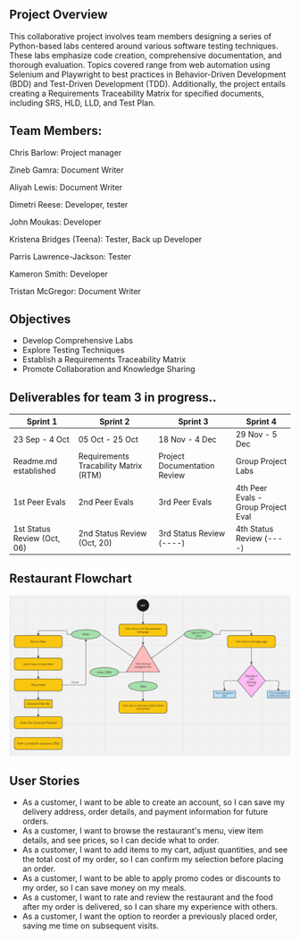 ## Project Overview

This collaborative project involves team members designing a series of Python-based labs centered around various software testing techniques. These labs emphasize code creation, comprehensive documentation, and thorough evaluation. Topics covered range from web automation using Selenium and Playwright to best practices in Behavior-Driven Development (BDD) and Test-Driven Development (TDD). Additionally, the project entails creating a Requirements Traceability Matrix for specified documents, including SRS, HLD, LLD, and Test Plan.

## Team Members:

Chris Barlow: Project manager

Zineb Gamra: Document Writer

Aliyah Lewis: Document Writer

Dimetri Reese: Developer, tester

John Moukas: Developer

Kristena Bridges (Teena): Tester, Back up Developer

Parris Lawrence-Jackson: Tester

Kameron Smith: Developer

Tristan McGregor: Document Writer

## Objectives

- Develop Comprehensive Labs
- Explore Testing Techniques
- Establish a Requirements Traceability Matrix
- Promote Collaboration and Knowledge Sharing

## Deliverables for team 3 in progress..
|     Sprint 1      |    Sprint 2      |     Sprint 3      |      Sprint 4     |
| ----------------- | ---------------- | ----------------- | ----------------- |
|   23 Sep - 4 Oct  | 05 Oct - 25 Oct  |  18 Nov - 4 Dec   |  29 Nov - 5 Dec   |
| Readme.md established  | Requirements Tracability Matrix (RTM)| Project Documentation Review| Group Project Labs|
| 1st Peer Evals | 2nd Peer Evals | 3rd Peer Evals | 4th Peer Evals - Group Project Eval |
| 1st Status Review (Oct, 06)| 2nd Status Review (Oct, 20) | 3rd Status Review (----)| 4th Status Review (----)|

## Restaurant Flowchart
![flowchart](https://github.com/3osmic/Group3-repo-projects/blob/Selenium/flowchart.png?raw=true)

## User Stories 
-	As a customer, I want to be able to create an account, so I can save my delivery address, order details, and payment information for future orders.
-	As a customer, I want to browse the restaurant's menu, view item details, and see prices, so I can decide what to order.
-	As a customer, I want to add items to my cart, adjust quantities, and see the total cost of my order, so I can confirm my selection before placing an order.
-	As a customer, I want to be able to apply promo codes or discounts to my order, so I can save money on my meals.
-	As a customer, I want to rate and review the restaurant and the food after my order is delivered, so I can share my experience with others.
-	As a customer, I want the option to reorder a previously placed order, saving me time on subsequent visits.
